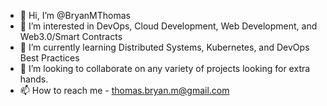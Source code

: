 - 👋 Hi, I’m @BryanMThomas
- 👀 I’m interested in DevOps, Cloud Development, Web Development, and Web3.0/Smart Contracts
- 🌱 I’m currently learning Distributed Systems, Kubernetes, and DevOps Best Practices
- 💞️ I’m looking to collaborate on any variety of projects looking for extra hands.
- 📫 How to reach me - thomas.bryan.m@gmail.com

<!---
BryanMThomas/BryanMThomas is a ✨ special ✨ repository because its `README.md` (this file) appears on your GitHub profile.
You can click the Preview link to take a look at your changes.
--->
